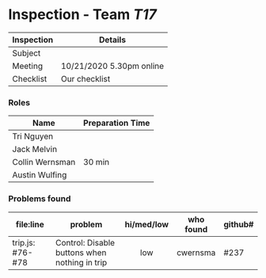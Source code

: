 # Inspection - Team *T17* 
 
| Inspection | Details |
| ----- | ----- |
| Subject | |
| Meeting | 10/21/2020 5.30pm online|
| Checklist | Our checklist |

### Roles

| Name | Preparation Time |
| ---- | ---- |
| Tri Nguyen |  |
| Jack Melvin |  |
| Collin Wernsman | 30 min |
| Austin Wulfing |  |

### Problems found

| file:line | problem | hi/med/low | who found | github#  |
| --- | --- | :---: | :---: | --- |
| trip.js: #76-#78 | Control: Disable buttons when nothing in trip | low | cwernsma | #237 |
